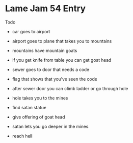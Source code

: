# Lame Jam 54 Entry

Todo

- car goes to airport
- airport goes to plane that takes you to mountains
- mountains have mountain goats
- if you get knife from table you can get goat head

- sewer goes to door that needs a code
- flag that shows that you've seen the code
- after sewer door you can climb ladder or go through hole
- hole takes you to the mines
- find satan statue
- give offering of goat head
- satan lets you go deeper in the mines
- reach hell